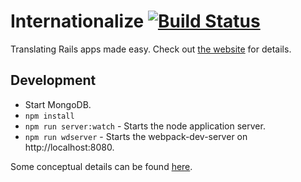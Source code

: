 # Internationalize [![Build Status](https://travis-ci.org/jonatanklosko/internationalize.svg?branch=master)](https://travis-ci.org/jonatanklosko/internationalize)
Translating Rails apps made easy.
Check out [the website](https://internationalize.jonatanklosko.com/) for details.

## Development

- Start MongoDB.
- `npm install`
- `npm run server:watch` - Starts the node application server.
- `npm run wdserver` - Starts the webpack-dev-server on http://localhost:8080.

Some conceptual details can be found [here](client/app/services/notes.md).
